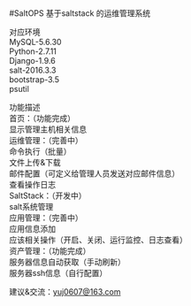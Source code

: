 <html>
<body>
#SaltOPS
基于saltstack 的运维管理系统<br>

对应环境<br>
MySQL-5.6.30<br>
Python-2.7.11<br>
Django-1.9.6<br>
salt-2016.3.3<br>
bootstrap-3.5<br>
psutil<br>

功能描述<br>
首页：（功能完成）<br>
	显示管理主机相关信息<br>
运维管理：（完善中）<br>
	命令执行（批量）<br>
	文件上传&下载<br>
	邮件配置（可定义给管理人员发送对应邮件信息）<br>
	查看操作日志<br>
SaltStack：（开发中）<br>
	salt系统管理<br>
应用管理：（完善中）<br>
	应用信息添加<br>
	应该相关操作（开启、关闭、运行监控、日志查看）<br>
资产管理：（功能完成）<br>
	服务器信息自动获取（手动刷新）<br>
	服务器ssh信息（自行配置）<br>
	

建议&交流：yuj0607@163.com<br>
</body>
</html>